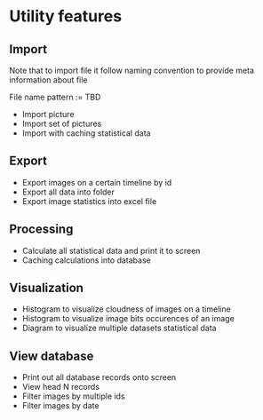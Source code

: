 # Utility features

## Import

Note that to import file it follow naming convention to provide meta information about file

File name pattern := TBD

* Import picture
* Import set of pictures
* Import with caching statistical data

## Export

* Export images on a certain timeline by id
* Export all data into folder
* Export image statistics into excel file

## Processing

* Calculate all statistical data and print it to screen
* Caching calculations into database

## Visualization

* Histogram to visualize cloudness of images on a timeline
* Histogram to visualize image bits occurences of an image
* Diagram to visualize multiple datasets statistical data

## View database

* Print out all database records onto screen
* View head N records
* Filter images by multiple ids
* Filter images by date